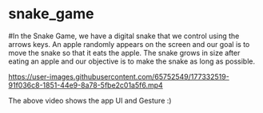 # snake_game

#In the Snake Game, we have a digital snake that we control using the arrows keys. An apple randomly appears on the screen and our goal is to move the snake so that it eats the apple. The snake grows in size after eating an apple and our objective is to make the snake as long as possible.



https://user-images.githubusercontent.com/65752549/177332519-91f036c8-1851-44e9-8a78-5fbe2c01a5f6.mp4

The above video shows the app UI and Gesture :)
